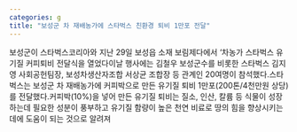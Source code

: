 ```yaml
---
categories: g
title: "보성군 차 재배농가에 스타벅스 친환경 퇴비 1만포 전달"
---
```

보성군이 스타벅스코리아와 지난 29일 보성읍 소재 보림제다에서 ‘차농가 스타벅스 유기질 커피퇴비 전달식을 열었다이날 행사에는 김철우 보성군수를 비롯한 스타벅스 김지영 사회공헌팀장, 보성차생산자조합 서상균 조합장 등 관계인 20여명이 참석했다.스타벅스는 보성군 차 재배농가에 커피박으로 만든 유기질 퇴비 1만포(200톤/4천만원 상당)를 전달했다.커피박(10%)을 넣어 만든 유기질 퇴비는 질소, 인산, 칼륨 등 식물이 성장하는데 필요한 성분이 풍부하고 유기질 함량이 높은 천연 비료로 땅의 힘을 향상시키는 데에 도움이 되는 것으로 알려져